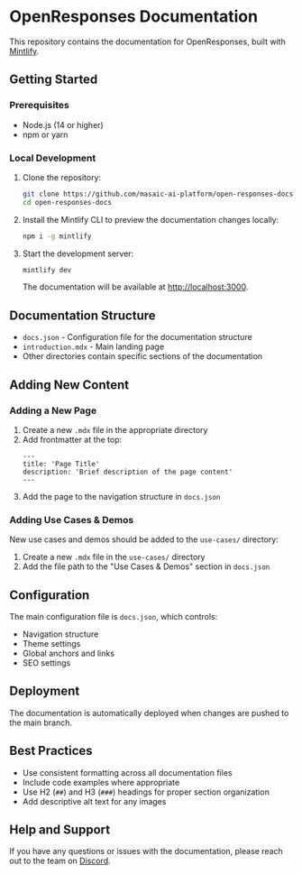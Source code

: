 # OpenResponses Documentation

This repository contains the documentation for OpenResponses, built with [Mintlify](https://mintlify.com/).

## Getting Started

### Prerequisites

- Node.js (14 or higher)
- npm or yarn

### Local Development

1. Clone the repository:
   ```bash
   git clone https://github.com/masaic-ai-platform/open-responses-docs.git
   cd open-responses-docs
   ```

2. Install the Mintlify CLI to preview the documentation changes locally:
   ```bash
   npm i -g mintlify
   ```

3. Start the development server:
   ```bash
   mintlify dev
   ```

   The documentation will be available at [http://localhost:3000](http://localhost:3000).

## Documentation Structure

- `docs.json` - Configuration file for the documentation structure
- `introduction.mdx` - Main landing page
- Other directories contain specific sections of the documentation

## Adding New Content

### Adding a New Page

1. Create a new `.mdx` file in the appropriate directory
2. Add frontmatter at the top:
   ```mdx
   ---
   title: 'Page Title'
   description: 'Brief description of the page content'
   ---
   ```
3. Add the page to the navigation structure in `docs.json`

### Adding Use Cases & Demos

New use cases and demos should be added to the `use-cases/` directory:

1. Create a new `.mdx` file in the `use-cases/` directory
2. Add the file path to the "Use Cases & Demos" section in `docs.json`

## Configuration

The main configuration file is `docs.json`, which controls:

- Navigation structure
- Theme settings
- Global anchors and links
- SEO settings

## Deployment

The documentation is automatically deployed when changes are pushed to the main branch.

## Best Practices

- Use consistent formatting across all documentation files
- Include code examples where appropriate
- Use H2 (`##`) and H3 (`###`) headings for proper section organization
- Add descriptive alt text for any images

## Help and Support

If you have any questions or issues with the documentation, please reach out to the team on [Discord](https://discord.com/channels/1335132819260702723/1354795442004820068). 
